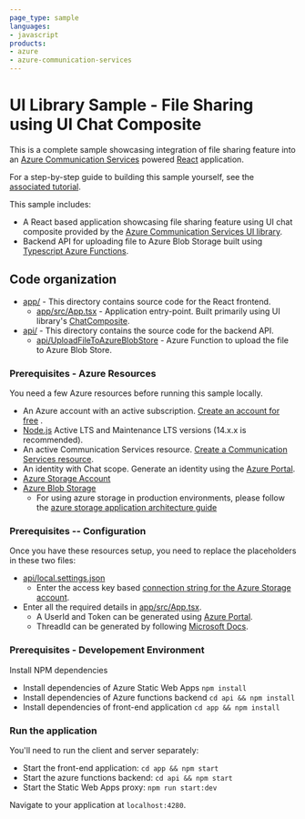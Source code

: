 ```yaml
---
page_type: sample
languages:
- javascript
products:
- azure
- azure-communication-services
---
```


# UI Library Sample - File Sharing using UI Chat Composite

This is a complete sample showcasing integration of file sharing feature
into an [Azure Communication Services][docs-root] powered [React] application.

For a step-by-step guide to building this sample yourself, see the [associated tutorial](https://docs.microsoft.com/azure/communication-services/tutorials/file-sharing-tutorial).

This sample includes:
* A React based application showcasing file sharing feature using UI chat composite provided by the [Azure Communication Services UI library][docs-ui-library].
* Backend API for uploading file to Azure Blob Storage built using [Typescript Azure Functions][typescript-azure-functions].

[docs-root]: https://docs.microsoft.com/en-us/azure/communication-services/
[docs-ui-library]: https://azure.github.io/communication-ui-library/
[typescript-azure-functions]: https://docs.microsoft.com/en-us/azure/azure-functions/create-first-function-vs-code-typescript
[React]: https://reactjs.org/

## Code organization

* [app/](./app) - This directory contains source code for the React frontend.
  * [app/src/App.tsx](./app/src/App.tsx) - Application entry-point. Built primarily using UI library's [ChatComposite](https://azure.github.io/communication-ui-library/?path=/docs/composites-chat-basicexample--basic-example).
* [api/](./api) - This directory contains the source code for the backend API.
  * [api/UploadFileToAzureBlobStore](./api/UploadFileToAzureBlobStore/index.ts) - Azure Function to upload the file to Azure Blob Store.


### Prerequisites - Azure Resources

You need a few Azure resources before running this sample locally.

* An Azure account with an active subscription. [Create an account for free](https://azure.microsoft.com/free/?WT.mc_id=A261C142F)  .
* [Node.js](https://nodejs.org/en/) Active LTS and Maintenance LTS versions (14.x.x is recommended).
* An active Communication Services resource. [Create a Communication Services resource](https://docs.microsoft.com/azure/communication-services/quickstarts/create-communication-resource).
* An identity with Chat scope. Generate an identity using the [Azure Portal](https://docs.microsoft.com/azure/communication-services/quickstarts/identity/quick-create-identity).
* [Azure Storage Account](https://docs.microsoft.com/en-us/azure/storage/common/storage-account-overview)
* [Azure Blob Storage](https://docs.microsoft.com/en-us/azure/storage/blobs/storage-quickstart-blobs-nodejs)
  * For using azure storage in production environments, please follow the [azure storage application architecture guide](https://docs.microsoft.com/en-us/azure/architecture/guide/multitenant/service/storage) 

### Prerequisites -- Configuration

Once you have these resources setup, you need to replace the placeholders in these two files:

* [api/local.settings.json](./api/local.settings.json)
  * Enter the access key based [connection string for the Azure Storage account](https://docs.microsoft.com/en-us/azure/storage/common/storage-configure-connection-string).
* Enter all the required details in [app/src/App.tsx](./app/src/App.tsx).
  * A UserId and Token can be generated using [Azure Portal](https://docs.microsoft.com/azure/communication-services/quickstarts/identity/quick-create-identity).
  * ThreadId can be generated by following [Microsoft Docs](https://docs.microsoft.com/en-us/javascript/api/overview/azure/communication-chat-readme?view=azure-node-latest).

### Prerequisites - Developement Environment

Install NPM dependencies

- Install dependencies of Azure Static Web Apps
  `npm install`
- Install dependencies of Azure functions backend
  `cd api && npm install`
- Install dependencies of front-end application
  `cd app && npm install`

### Run the application

You'll need to run the client and server separately:

- Start the front-end application:
  `cd app && npm start`
- Start the azure functions backend:
  `cd api && npm start`
- Start the Static Web Apps proxy:
  `npm run start:dev`


Navigate to your application at `localhost:4280`.

